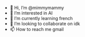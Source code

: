 - 👋 Hi, I’m @mimmymammy
- 👀 I’m interested in AI
- 🌱 I’m currently learning french
- 💞️ I’m looking to collaborate on idk
- 📫 How to reach me gmail

<!---
mimmymammy/mimmymammy is a ✨ special ✨ repository because its `README.md` (this file) appears on your GitHub profile.
You can click the Preview link to take a look at your changes.
--->
